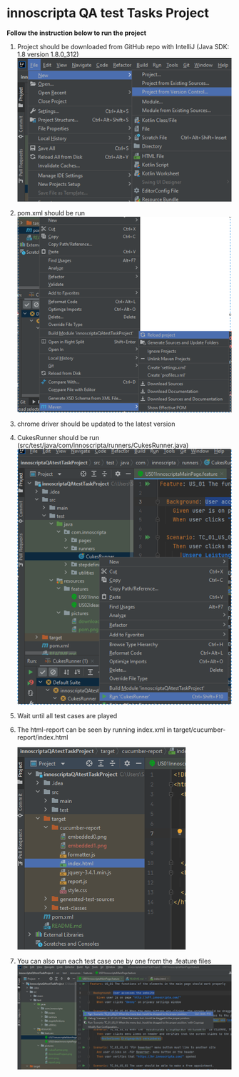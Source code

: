 [//]: # (Image References)

[image1]: src/test/resources/pictures/downloadProject.png "Download Project"
[image2]: src/test/resources/pictures/pom.png "rum pom.xml"
[image3]: src/test/resources/pictures/cukesRunner.png "cukes runner"
[image4]: src/test/resources/pictures/report.png "report"
[image5]: src/test/resources/pictures/feature.png "feature"

# innoscripta QA test Tasks Project  

**Follow the instruction below to run the project**

1. Project should be downloaded from GitHub repo with IntelliJ 
(Java SDK: 1.8 version 1.8.0_312)
   ![Download Project][image1]
2. pom.xml should be run
   ![rum pom.xml][image2]
3. chrome driver should be updated to the latest version

4. CukesRunner should be run (src/test/java/com/innoscripta/runners/CukesRunner.java)
   ![cukes runner][image3]
5. Wait until all test cases are played
6. The html-report can be seen by running index.xml in target/cucumber-report/index.html
   
   ![report][image4]

7. You can also run each test case one by one from the .feature files
   ![feature][image5]
    

        
 